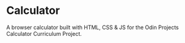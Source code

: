 # Calculator
A browser calculator built with HTML, CSS &amp; JS for the Odin Projects Calculator Curriculum Project.

